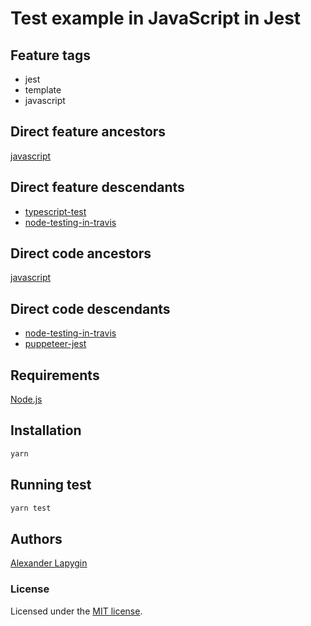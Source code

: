 # Test example in JavaScript in Jest


## Feature tags

- jest
- template
- javascript

## Direct feature ancestors

[javascript](https://github.com/softspider/javascript)

## Direct feature descendants

* [typescript-test](https://github.com/softspider/typescript-test)
* [node-testing-in-travis](https://github.com/softspider/node-testing-in-travis)

## Direct code ancestors

[javascript](https://github.com/softspider/javascript)

## Direct code descendants

* [node-testing-in-travis](https://github.com/softspider/node-testing-in-travis)
* [puppeteer-jest](https://github.com/softspider/puppeteer-jest)


## Requirements

[Node.js](https://nodejs.org/en/download/package-manager/)

## Installation

```sh
yarn
```

## Running test

```sh
yarn test
```

## Authors

[Alexander Lapygin](https://github.com/AlexanderLapygin)

### License

Licensed under the [MIT license](./LICENSE).
